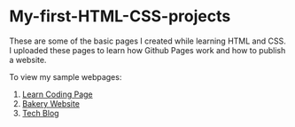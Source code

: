 # My-first-HTML-CSS-projects
These are some of the basic pages I created while learning HTML and CSS.
I uploaded these pages to learn how Github Pages work and how to publish a website.

To view my sample webpages:  
1. [Learn Coding Page](https://jeffr49.github.io/My-first-HTML-CSS-project/site1/)  
2. [Bakery Website](https://jeffr49.github.io/My-first-HTML-CSS-project/site2/)  
3. [Tech Blog](https://jeffr49.github.io/My-first-HTML-CSS-project/site3/)

